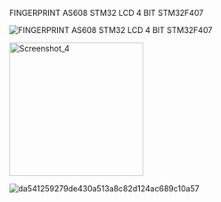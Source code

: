 FINGERPRINT AS608 STM32 LCD 4 BIT STM32F407

![FINGERPRINT AS608 STM32 LCD 4 BIT STM32F407](https://github.com/offpic/FINGERPRINT-AS608-STM32-LCD-4-BIT-STM32F407/assets/31142397/e6dab726-5938-473b-8795-0d65bda76d6e)

<img width="240" alt="Screenshot_4" src="https://github.com/offpic/FINGERPRINT-AS608-STM32-LCD-4-BIT-STM32F407/assets/31142397/e6621f36-96e5-4fe7-94ae-d528943526d4">

![da541259279de430a513a8c82d124ac689c10a57](https://github.com/offpic/FINGERPRINT-AS608-STM32-LCD-4-BIT-STM32F407/assets/31142397/2e8e423a-660b-49b9-ad11-2dc6b36ebc50)
